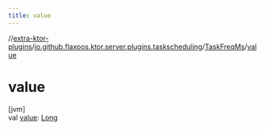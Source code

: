 ```yaml
---
title: value
---
```

//[extra-ktor-plugins](../../../index.md)/[io.github.flaxoos.ktor.server.plugins.taskscheduling](../index.md)/[TaskFreqMs](index.md)/[value](value.md)



# value



[jvm]\
val [value](value.md): [Long](https://kotlinlang.org/api/latest/jvm/stdlib/kotlin/-long/index.md)




